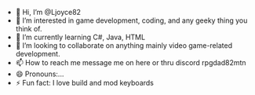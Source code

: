 - 👋 Hi, I’m @Ljoyce82
- 👀 I’m interested in game development, coding, and any geeky thing you think of. 
- 🌱 I’m currently learning C#, Java, HTML
- 💞️ I’m looking to collaborate on anything mainly video game-related development.
- 📫 How to reach me message me on here or thru discord rpgdad82mtn
- 😄 Pronouns:...
- ⚡ Fun fact: I love build and mod keyboards

<!---
Ljoyce82/Ljoyce82 is a ✨ special ✨ repository because its `README.md` (this file) appears on your GitHub profile.
You can click the Preview link to take a look at your changes.
--->
